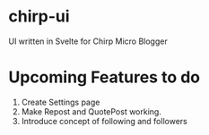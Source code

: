 # chirp-ui
UI written in Svelte for Chirp Micro Blogger

# Upcoming Features to do

1. Create Settings page
2. Make Repost and QuotePost working.
3. Introduce concept of following and followers

